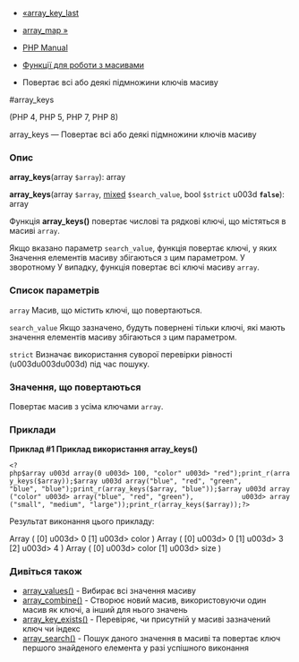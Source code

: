 - [«array_key_last](function.array-key-last.md)
- [array_map »](function.array-map.md)

- [PHP Manual](index.md)
- [Функції для роботи з масивами](ref.array.md)
- Повертає всі або деякі підмножини ключів масиву

#array_keys

(PHP 4, PHP 5, PHP 7, PHP 8)

array_keys — Повертає всі або деякі підмножини ключів масиву

### Опис

**array_keys**(array `$array`): array

**array_keys**(array `$array`,
[mixed](language.types.declarations.md#language.types.declarations.mixed)
`$search_value`, bool `$strict` u003d **`false`**): array

Функція **array_keys()** повертає числові та рядкові ключі,
що містяться в масиві `array`.

Якщо вказано параметр `search_value`, функція повертає ключі, у яких
Значення елементів масиву збігаються з цим параметром. У зворотному
У випадку, функція повертає всі ключі масиву `array`.

### Список параметрів

`array`
Масив, що містить ключі, що повертаються.

`search_value`
Якщо зазначено, будуть повернені тільки ключі, які мають значення елементів
масиву збігаються з цим параметром.

`strict`
Визначає використання суворої перевірки рівності (u003du003du003d) під час пошуку.

### Значення, що повертаються

Повертає масив з усіма ключами `array`.

### Приклади

**Приклад #1 Приклад використання **array_keys()****

` <?php$array u003d array(0 u003d> 100, "color" u003d> "red");print_r(array_keys($array));$array u003d array("blue", "red", "green", "blue", "blue");print_r(array_keys($array, "blue"));$array u003d array("color" u003d> array("blue", "red", "green"),            u003d> array("small", "medium", "large"));print_r(array_keys($array));?> `

Результат виконання цього прикладу:

Array
(
[0] u003d> 0
[1] u003d> color
)
Array
(
[0] u003d> 0
[1] u003d> 3
[2] u003d> 4
)
Array
(
[0] u003d> color
[1] u003d> size
)

### Дивіться також

- [array_values()](function.array-values.md) - Вибирає всі значення
масиву
- [array_combine()](function.array-combine.md) - Створює новий
масив, використовуючи один масив як ключі, а інший для нього
значень
- [array_key_exists()](function.array-key-exists.md) - Перевіряє,
чи присутній у масиві зазначений ключ чи індекс
- [array_search()](function.array-search.md) - Пошук
даного значення в масиві та повертає ключ першого знайденого
елемента у разі успішного виконання
